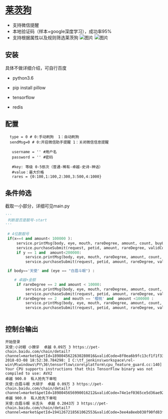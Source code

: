 


# [莱茨狗](pet-chain.baidu.com)

   - 支持微信提醒
   - 本地验证码（样本+google深度学习），成功率95%
   - 支持根据属性以及规则筛选莱茨狗
   ![图片](http://lichangchao.top/img/web/letgo.png)
   ![图片](http://lichangchao.top/img/web/tf_model.png)

## 安装
  具体不做详细介绍，可自行百度
- python3.6

- pip install pillow
- tensorflow
- redis



## 配置

 ```
   type = 0 # 0:手动刷狗  1：自动刷狗
   sendMsg=0 # 0:开启微信助手提醒 1：关闭微信信息提醒

    username = '' #用户名
    password = '' #密码

    #key: 等级 0-5依次（普通-稀有-卓越-史诗-神话）
    #value：最大价格
    rares = {0:100,1:100,2:300,3:500,4:1000}

 ```

## 条件帅选
截取一小部分，详细可见main.py
``` python
'''
 判断是否是靓号-start
'''

 # 4位数靓号
 if(x==4 and amount< 100000 ):
     service.printMsg(body, eye, mouth, rareDegree, amount, count, buyUrl)
     service.purchaseSubmit(request, petid, amount, rareDegree, validCode)
     if y == 1 and  amount<200000:
         service.printMsg(body, eye, mouth, rareDegree, amount, count, buyUrl)
         service.purchaseSubmit(request, petid, amount, rareDegree, validCode)

 if body=='天使' and (eye == "白眉斗眼") :

    # 卓越+金额
     if rareDegree == 2 and amount < 10000:
         service.printMsg(body, eye, mouth, rareDegree, amount, count, buyUrl)
         service.purchaseSubmit(request, petid, amount, rareDegree, validCode)
     if rareDegree == 2   and mouth == '樱桃' and  amount <100000 :
         service.printMsg(body, eye, mouth, rareDegree, amount, count, buyUrl)
         service.purchaseSubmit(request, petid, amount, rareDegree, validCode)



```


## 控制台输出

```
开始登录
天使:小对眼 小獠牙  卓越 0.09万 3 https://pet-chain.baidu.com/chain/detail?channel=market&petId=1898045622630280016&validCode=8f0ea6b9fc13cf1f1f339b59bfb96355
2018-03-08 18:52:38.784298: I C:\tf_jenkins\workspace\rel-win\M\windows\PY\36\tensorflow\core\platform\cpu_feature_guard.cc:140] Your CPU supports instructions that this TensorFlow binary was not compiled to use: AVX2
卓越 900.0  有人抢先下单啦
天使:白眉斗眼 大胡子  卓越 0.09万 3 https://pet-chain.baidu.com/chain/detail?channel=market&petId=1898045656990016212&validCode=74e1ef0365ce5d36ae9231514d403ea0
卓越 900.0  有人抢先下单啦
天使:白眉斗眼 长舌头  卓越 0.2043万 3 https://pet-chain.baidu.com/chain/detail?channel=market&petId=1941267218561062553&validCode=3ee4a8eeb038f90fd83f97a306451dc3

```



```










